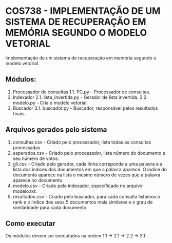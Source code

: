 # COS738 - IMPLEMENTAÇÃO DE UM SISTEMA DE RECUPERAÇÃO EM MEMÓRIA SEGUNDO O MODELO VETORIAL

Implementação de um sistema de recuperação em memória segundo o modelo vetorial.

## Módulos:
1. Processador de consultas
1.1. PC.py - Processador de consultas.
2. Indexador
2.1. lista_invertida.py - Gerador de lista invertida.
2.2. modelo.py - Cria o modelo vetorial.
3. Buscador
3.1. buscador.py - Buscador, responsável pelos resultados finais.


## Arquivos gerados pelo sistema
1. consultas.csv - Criado pelo processador, lista todas as consultas processadas.
2. esperados.csv - Criado pelo processador, lista número do documento e seu número de votos.
3. gli.csv - Criado pelo gerador, cada linha correponde a uma palavra e à lista dos índices dos documentos em que a palavra aparece. O índice do documento aparece na lista o mesmo número de vezes que a palavra aparece no documento.
4. modelo.csv - Criado pelo indexador, especificado no arquivo modelo.txt.
5. resultados.csv - Criado pelo buscador, para cada consulta listamos o rank e o índice dos seus 5 documentos mais similares e o grau de similaridade para cada documento.

## Como executar
Os módulos devem ser executados na ordem 1.1 -> 2.1 -> 2.2 -> 3.1.
